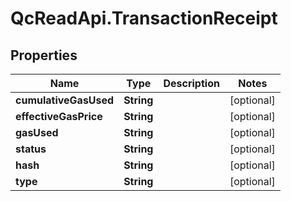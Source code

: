 # QcReadApi.TransactionReceipt

## Properties

Name | Type | Description | Notes
------------ | ------------- | ------------- | -------------
**cumulativeGasUsed** | **String** |  | [optional] 
**effectiveGasPrice** | **String** |  | [optional] 
**gasUsed** | **String** |  | [optional] 
**status** | **String** |  | [optional] 
**hash** | **String** |  | [optional] 
**type** | **String** |  | [optional] 


